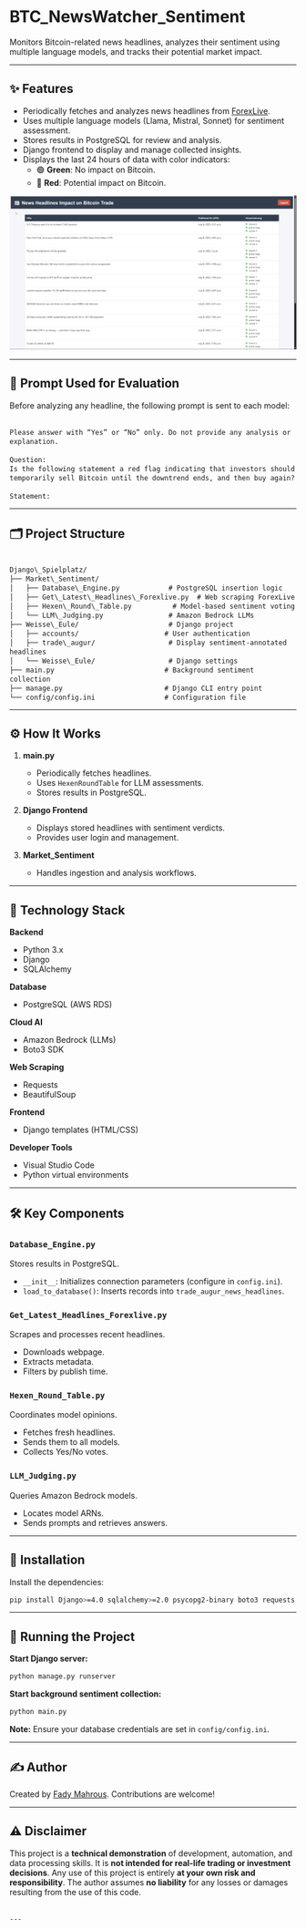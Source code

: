 
# BTC_NewsWatcher_Sentiment

Monitors Bitcoin-related news headlines, analyzes their sentiment using multiple language models, and tracks their potential market impact.

---

## ✨ Features

- Periodically fetches and analyzes news headlines from [ForexLive](https://www.forexlive.com).
- Uses multiple language models (Llama, Mistral, Sonnet) for sentiment assessment.
- Stores results in PostgreSQL for review and analysis.
- Django frontend to display and manage collected insights.
- Displays the last 24 hours of data with color indicators:
  - 🟢 **Green**: No impact on Bitcoin.
  - 🔴 **Red**: Potential impact on Bitcoin.

![Screenshot](sample_screenshot.png)

---

## 🧠 Prompt Used for Evaluation

Before analyzing any headline, the following prompt is sent to each model:

```

Please answer with “Yes” or “No” only. Do not provide any analysis or explanation.

Question:
Is the following statement a red flag indicating that investors should temporarily sell Bitcoin until the downtrend ends, and then buy again?

Statement:

```

---

## 🗂️ Project Structure

```

Django\_Spielplatz/
├── Market\_Sentiment/
│   ├── Database\_Engine.py            # PostgreSQL insertion logic
│   ├── Get\_Latest\_Headlines\_Forexlive.py  # Web scraping ForexLive
│   ├── Hexen\_Round\_Table.py          # Model-based sentiment voting
│   └── LLM\_Judging.py                # Amazon Bedrock LLMs
├── Weisse\_Eule/                      # Django project
│   ├── accounts/                     # User authentication
│   ├── trade\_augur/                  # Display sentiment-annotated headlines
│   └── Weisse\_Eule/                  # Django settings
├── main.py                           # Background sentiment collection
├── manage.py                         # Django CLI entry point
└── config/config.ini                 # Configuration file

````

---

## ⚙️ How It Works

1. **main.py**
   - Periodically fetches headlines.
   - Uses `HexenRoundTable` for LLM assessments.
   - Stores results in PostgreSQL.

2. **Django Frontend**
   - Displays stored headlines with sentiment verdicts.
   - Provides user login and management.

3. **Market_Sentiment**
   - Handles ingestion and analysis workflows.

---

## 🐍 Technology Stack

**Backend**
- Python 3.x
- Django
- SQLAlchemy

**Database**
- PostgreSQL (AWS RDS)

**Cloud AI**
- Amazon Bedrock (LLMs)
- Boto3 SDK

**Web Scraping**
- Requests
- BeautifulSoup

**Frontend**
- Django templates (HTML/CSS)

**Developer Tools**
- Visual Studio Code
- Python virtual environments

---

## 🛠️ Key Components

### `Database_Engine.py`
Stores results in PostgreSQL.

- `__init__`: Initializes connection parameters (configure in `config.ini`).
- `load_to_database()`: Inserts records into `trade_augur_news_headlines`.

### `Get_Latest_Headlines_Forexlive.py`
Scrapes and processes recent headlines.

- Downloads webpage.
- Extracts metadata.
- Filters by publish time.

### `Hexen_Round_Table.py`
Coordinates model opinions.

- Fetches fresh headlines.
- Sends them to all models.
- Collects Yes/No votes.

### `LLM_Judging.py`
Queries Amazon Bedrock models.

- Locates model ARNs.
- Sends prompts and retrieves answers.

---

## 🚀 Installation

Install the dependencies:

```bash
pip install Django>=4.0 sqlalchemy>=2.0 psycopg2-binary boto3 requests beautifulsoup4
````

---

## 🏁 Running the Project

**Start Django server:**

```bash
python manage.py runserver
```

**Start background sentiment collection:**

```bash
python main.py
```

**Note:** Ensure your database credentials are set in `config/config.ini`.

---

## ✍️ Author

Created by [Fady Mahrous](https://github.com/fadymahrous). Contributions are welcome!

---

## ⚠️ Disclaimer

This project is a **technical demonstration** of development, automation, and data processing skills.
It is **not intended for real-life trading or investment decisions**.
Any use of this project is entirely **at your own risk and responsibility**.
The author assumes **no liability** for any losses or damages resulting from the use of this code.

```

---